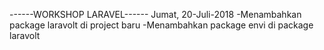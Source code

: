 ------WORKSHOP LARAVEL------
Jumat, 20-Juli-2018
-Menambahkan package laravolt di project baru
-Menambahkan package envi di package laravolt
